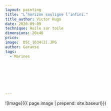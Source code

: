 ```yaml
---
layout: painting
title: "L’horizon souligne l’infini."                                      
title_author: Victor Hugo  
date: 2020-09-09
technique: Huile sur toile 
dimensions: 20x40
price: 
image:  DSC_1634(2).JPG
author: Garanse
tags:
  - Marines
  
  
  
  
  
  
  
---
```

![Image]({{ page.image | prepend: site.baseurl}})

